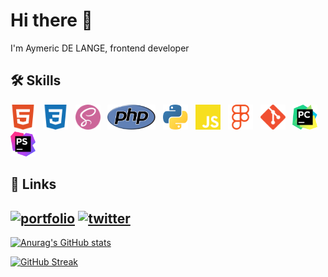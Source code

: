 # Hi there 👋

I'm Aymeric DE LANGE, frontend developer

## 🛠 Skills


<div>
  <img height="40" src="./icons/html5.svg">
  &nbsp;
  <img height="40" src="./icons/css3.svg">
  &nbsp;
  <img height="40" src="./icons/sass.svg">
  &nbsp;
  <img height="40" src="./icons/php.svg">
  &nbsp;
  <img height="40" src="icons/python.svg">
  &nbsp;
  <img height="40" src="./icons/javascript.svg">
  &nbsp;
  <img height="40" src="./icons/figma.svg">
  &nbsp;
  <img height="40" src="./icons/git.svg">
  &nbsp;
  <img height="40" src="icons/pycharm.svg">
  &nbsp;
  <img height="40" src="icons/phpstorm.svg">
</div>

## 🔗 Links

[![portfolio](https://img.shields.io/badge/my_portfolio-000?style=for-the-badge&logo=ko-fi&logoColor=white)](https://aycoding.github.io/Portfolio/)
[![twitter](https://img.shields.io/badge/twitter-1DA1F2?style=for-the-badge&logo=twitter&logoColor=white)](https://twitter.com/Ertinox08Gaming/)
---

[![Anurag's GitHub stats](https://github-readme-stats.vercel.app/api/top-langs/?username=AyCoding&layout=compact)](https://github.com/anuraghazra/github-readme-stats)

[![GitHub Streak](https://github-readme-streak-stats.herokuapp.com?user=AyCoding)](https://git.io/streak-stats)



<!--
[![wakatime](https://wakatime.com/badge/user/da80881b-acd9-4185-9ff4-70ee428e79d3.svg)](https://wakatime.com/@da80881b-acd9-4185-9ff4-70ee428e79d3)
[![linkedin](https://img.shields.io/badge/linkedin-0A66C2?style=for-the-badge&logo=linkedin&logoColor=white)](https://www.linkedin.com/)

**AyCoding/AyCoding** is a ✨ _special_ ✨ repository because its `README.md` (this file) appears on your GitHub profile.

Here are some ideas to get you started:

- 🔭 I’m currently working on ...
- 🌱 I’m currently learning ...
- 👯 I’m looking to collaborate on ...
- 🤔 I’m looking for help with ...
- 💬 Ask me about ...
- 📫 How to reach me: ...
- 😄 Pronouns: ...
- ⚡ Fun fact: ...
-->
</div>
